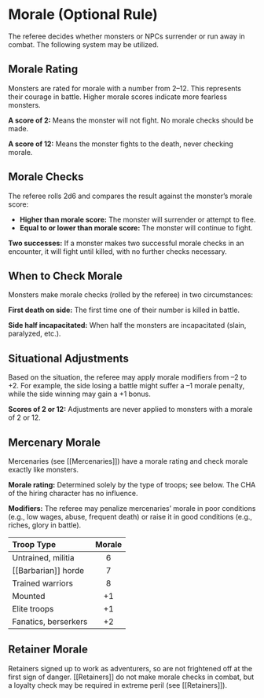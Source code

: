 # Morale (Optional Rule)

The referee decides whether monsters or NPCs surrender or run away in combat. The following system may be utilized.

## Morale Rating

Monsters are rated for morale with a number from 2–12. This represents their courage in battle. Higher morale scores indicate more fearless monsters.

**A score of 2:** Means the monster will not fight. No morale checks should be made.

**A score of 12:** Means the monster fights to the death, never checking morale.

## Morale Checks

The referee rolls 2d6 and compares the result against the monster’s morale score:

- **Higher than morale score:** The monster will surrender or attempt to flee.
- **Equal to or lower than morale score:** The monster will continue to fight.

**Two successes:** If a monster makes two successful morale checks in an encounter, it will fight until killed, with no further checks necessary.

## When to Check Morale

Monsters make morale checks (rolled by the referee) in two circumstances:

**First death on side:** The first time one of their number is killed in battle.

**Side half incapacitated:** When half the monsters are incapacitated (slain, paralyzed, etc.).

## Situational Adjustments

Based on the situation, the referee may apply morale modifiers from –2 to +2. For example, the side losing a battle might suffer a –1 morale penalty, while the side winning may gain a +1 bonus.

**Scores of 2 or 12:** Adjustments are never applied to monsters with a morale of 2 or 12.

## Mercenary Morale

Mercenaries (see [[Mercenaries]]) have a morale rating and check morale exactly like monsters.

**Morale rating:** Determined solely by the type of troops; see below. The CHA of the hiring character has no influence.

**Modifiers:** The referee may penalize mercenaries’ morale in poor conditions (e.g., low wages, abuse, frequent death) or raise it in good conditions (e.g., riches, glory in battle).

| Troop Type           | Morale |
| :------------------- | :----: |
| Untrained, militia   |   6    |
| [[Barbarian]] horde      |   7    |
| Trained warriors     |   8    |
| Mounted              |   +1   |
| Elite troops         |   +1   |
| Fanatics, berserkers |   +2   |

## Retainer Morale

Retainers signed up to work as adventurers, so are not frightened off at the first sign of danger. [[Retainers]] do not make morale checks in combat, but a loyalty check may be required in extreme peril (see [[Retainers]]).